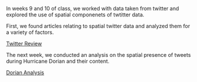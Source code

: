 In weeks 9 and 10 of class, we worked with data taken from twitter and explored the use of spatial componenets of twtitter data.

First, we found articles relating to spatial twitter data and analyzed them for a variety of factors.  

[Twitter Review](review.md)

The next week, we conducted an analysis on the spatial presence of tweets during Hurricane Dorian and their content.

[Dorian Analysis](dorian.md)
